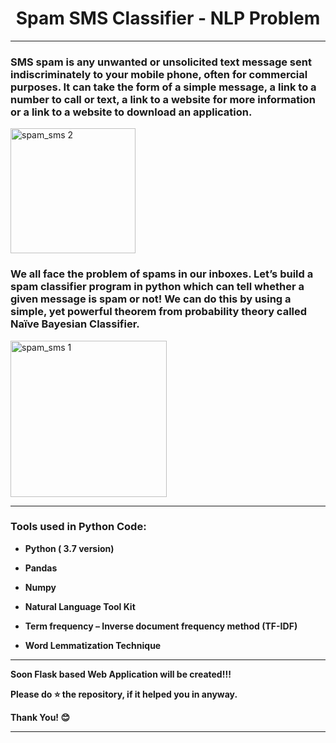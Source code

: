 # <center>Spam SMS Classifier - NLP Problem</center>

--- 

<p><h3> SMS spam is any unwanted or unsolicited text message sent indiscriminately to your mobile phone, often for commercial purposes. It can take the form of a simple message, a link to a number to call or text, a link to a website for more information or a link to a website to download an application.</h3></p>
  
<img width="200" alt="spam_sms 2" src="https://user-images.githubusercontent.com/72686156/105335115-a9e2d200-5bfd-11eb-93c0-0b898d3a8d24.png">

<h3><p>We all face the problem of spams in our inboxes. Let’s build a spam classifier program in python which can tell whether a given message is spam or not! We can do this by using a simple, yet powerful theorem from probability theory called Naïve Bayesian Classifier. 
</h3></p>

<img width="250" alt="spam_sms 1" src="https://user-images.githubusercontent.com/72686156/105334855-5b353800-5bfd-11eb-93ea-27d3780af15f.png">


--- 

<h3> Tools used in Python Code: </h3>
<ul>
<li><p><b>Python ( 3.7 version)</b></p></li>
<li><p><b>Pandas</b></p></li>
<li><p><b>Numpy</b></p></li>
<li><p><b>Natural Language Tool Kit</b></p></li>
<li><p><b>Term frequency – Inverse document frequency method (TF-IDF)</b></p></li>
<li><p><b>Word Lemmatization Technique
</b></p></li>
</ul>

---

<p> <b>Soon Flask based Web Application will be created!!!</p>
<p> <b> Please do ⭐ the repository, if it helped you in anyway.</b> </p>
<p> <b> Thank You! 😊 </b> </p>

---
